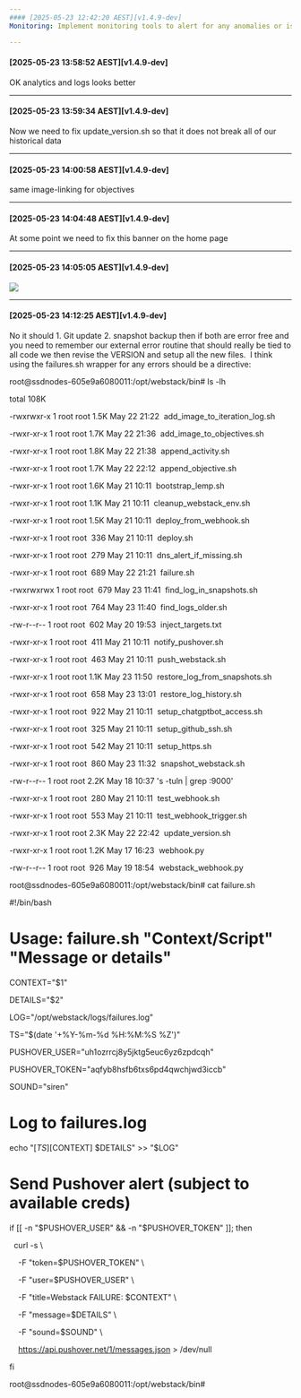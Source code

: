 ```yaml
---
#### [2025-05-23 12:42:20 AEST][v1.4.9-dev]
Monitoring: Implement monitoring tools to alert for any anomalies or issues in log file generation and storage.

---
```

#### [2025-05-23 13:58:52 AEST][v1.4.9-dev]
OK analytics and logs looks better

---
#### [2025-05-23 13:59:34 AEST][v1.4.9-dev]
Now we need to fix update_version.sh so that it does not break all of our historical data

---
#### [2025-05-23 14:00:58 AEST][v1.4.9-dev]
same image-linking for objectives

---
#### [2025-05-23 14:04:48 AEST][v1.4.9-dev]
At some point we need to fix this banner on the home page


---
#### [2025-05-23 14:05:05 AEST][v1.4.9-dev]
![](/admin/objectives/images/Screenshot-2025-05-23-at-14.04.15.png)

---
#### [2025-05-23 14:12:25 AEST][v1.4.9-dev]
No it should 1. Git update 2. snapshot backup then if both are error free and you need to remember our external error routine that should really be tied to all code we then revise the VERSION and setup all the new files.  I think using the failures.sh wrapper for any errors should be a directive:

  


root@ssdnodes-605e9a6080011:/opt/webstack/bin# ls -lh

total 108K

-rwxrwxr-x 1 root root 1.5K May 22 21:22  add_image_to_iteration_log.sh

-rwxr-xr-x 1 root root 1.7K May 22 21:36  add_image_to_objectives.sh

-rwxr-xr-x 1 root root 1.8K May 22 21:38  append_activity.sh

-rwxr-xr-x 1 root root 1.7K May 22 22:12  append_objective.sh

-rwxr-xr-x 1 root root 1.6K May 21 10:11  bootstrap_lemp.sh

-rwxr-xr-x 1 root root 1.1K May 21 10:11  cleanup_webstack_env.sh

-rwxr-xr-x 1 root root 1.5K May 21 10:11  deploy_from_webhook.sh

-rwxr-xr-x 1 root root  336 May 21 10:11  deploy.sh

-rwxr-xr-x 1 root root  279 May 21 10:11  dns_alert_if_missing.sh

-rwxr-xr-x 1 root root  689 May 22 21:21  failure.sh

-rwxrwxrwx 1 root root  679 May 23 11:41  find_log_in_snapshots.sh

-rwxr-xr-x 1 root root  764 May 23 11:40  find_logs_older.sh

-rw-r--r-- 1 root root  602 May 20 19:53  inject_targets.txt

-rwxr-xr-x 1 root root  411 May 21 10:11  notify_pushover.sh

-rwxr-xr-x 1 root root  463 May 21 10:11  push_webstack.sh

-rwxr-xr-x 1 root root 1.1K May 23 11:50  restore_log_from_snapshots.sh

-rwxr-xr-x 1 root root  658 May 23 13:01  restore_log_history.sh

-rwxr-xr-x 1 root root  922 May 21 10:11  setup_chatgptbot_access.sh

-rwxr-xr-x 1 root root  325 May 21 10:11  setup_github_ssh.sh

-rwxr-xr-x 1 root root  542 May 21 10:11  setup_https.sh

-rwxr-xr-x 1 root root  860 May 23 11:32  snapshot_webstack.sh

-rw-r--r-- 1 root root 2.2K May 18 10:37 's -tuln | grep :9000'

-rwxr-xr-x 1 root root  280 May 21 10:11  test_webhook.sh

-rwxr-xr-x 1 root root  553 May 21 10:11  test_webhook_trigger.sh

-rwxr-xr-x 1 root root 2.3K May 22 22:42  update_version.sh

-rwxr-xr-x 1 root root 1.2K May 17 16:23  webhook.py

-rw-r--r-- 1 root root  926 May 19 18:54  webstack_webhook.py

root@ssdnodes-605e9a6080011:/opt/webstack/bin# cat failure.sh 

#!/bin/bash

# Usage: failure.sh "Context/Script" "Message or details"

CONTEXT="$1"

DETAILS="$2"

LOG="/opt/webstack/logs/failures.log"

TS="$(date '+%Y-%m-%d %H:%M:%S %Z')"

  


PUSHOVER_USER="uh1ozrrcj8y5jktg5euc6yz6zpdcqh"

PUSHOVER_TOKEN="aqfyb8hsfb6txs6pd4qwchjwd3iccb"

SOUND="siren"

  


# Log to failures.log

echo "[$TS][$CONTEXT] $DETAILS" >> "$LOG"

  


# Send Pushover alert (subject to available creds)

if [[ -n "$PUSHOVER_USER" && -n "$PUSHOVER_TOKEN" ]]; then

  curl -s \

    -F "token=$PUSHOVER_TOKEN" \

    -F "user=$PUSHOVER_USER" \

    -F "title=Webstack FAILURE: $CONTEXT" \

    -F "message=$DETAILS" \

    -F "sound=$SOUND" \

    https://api.pushover.net/1/messages.json > /dev/null

fi

root@ssdnodes-605e9a6080011:/opt/webstack/bin# 

